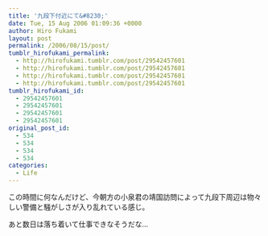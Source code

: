```yaml
---
title: '九段下付近にて&#8230;'
date: Tue, 15 Aug 2006 01:09:36 +0000
author: Hiro Fukami
layout: post
permalink: /2006/08/15/post/
tumblr_hirofukami_permalink:
  - http://hirofukami.tumblr.com/post/29542457601
  - http://hirofukami.tumblr.com/post/29542457601
  - http://hirofukami.tumblr.com/post/29542457601
  - http://hirofukami.tumblr.com/post/29542457601
tumblr_hirofukami_id:
  - 29542457601
  - 29542457601
  - 29542457601
  - 29542457601
original_post_id:
  - 534
  - 534
  - 534
  - 534
categories:
  - Life
---
```

<div class="section">
  <p>
    この時間に何なんだけど、今朝方の小泉君の靖国訪問によって九段下周辺は物々しい警備と騒がしさが入り乱れている感じ。
  </p>
  
  <p>
    あと数日は落ち着いて仕事できなそうだな&#8230;
  </p>
</div>